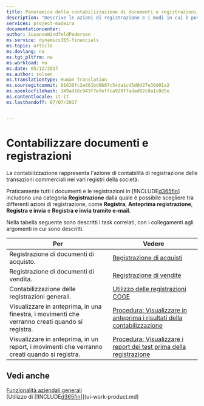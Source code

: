 ```yaml
---
title: Panoramica della contabilizzazione di documenti e registrazioni | Documenti Microsoft
description: "Descrive le azioni di registrazione e i modi in cui è possibile contabilizzare documenti e registrazioni."
services: project-madeira
documentationcenter: 
author: SusanneWindfeldPedersen
ms.service: dynamics365-financials
ms.topic: article
ms.devlang: na
ms.tgt_pltfrm: na
ms.workload: na
ms.date: 05/12/2017
ms.author: solsen
ms.translationtype: Human Translation
ms.sourcegitcommit: 81636fc2e661bd9b07c54da1cd5d0d27e30d01a2
ms.openlocfilehash: 349ad16c943f7efef7ca920f7adad82c8a1c0d5e
ms.contentlocale: it-it
ms.lasthandoff: 07/07/2017


---
```

# <a name="post-documents-and-journals"></a>Contabilizzare documenti e registrazioni
La contabilizzazione rappresenta l'azione di contabilità di registrazione delle transazioni commerciali nei vari registri della società.

Praticamente tutti i documenti e le registrazioni in [!INCLUDE[d365fin](includes/d365fin_md.md)] includono una categoria **Registrazione** dalla quale è possibile scegliere tra differenti azioni di registrazione, come **Registra**, **Anteprima registrazione**, **Registra e invia** e **Registra e invia tramite e-mail**.

Nella tabella seguente sono descritti i task correlati, con i collegamenti agli argomenti in cui sono descritti.

| Per | Vedere |
| --- | --- |
| Registrazione di documenti di acquisto. |[Registrazione di acquisti](ui-post-purchases.md) |
| Registrazione di documenti di vendita. |[Registrazione di vendite](ui-post-sales.md) |
| Contabilizzazione delle registrazioni generali. |[Utilizzo delle registrazioni COGE](ui-work-general-journals.md) |
| Visualizzare in anteprima, in una finestra, i movimenti che verranno creati quando si registra. |[Procedura: Visualizzare in anteprima i risultati della contabilizzazione](ui-how-preview-post-results.md) |
| Visualizzare in anteprima, in un report, i movimenti che verranno creati quando si registra. |[Procedura: Visualizzare i report dei test prima della registrazione](ui-how-view-test-reports-posting.md) |

## <a name="see-also"></a>Vedi anche
[Funzionalità aziendali generali](ui-across-business-areas.md)  
[Utilizzo di [!INCLUDE[d365fin](includes/d365fin_md.md)]](ui-work-product.md)


